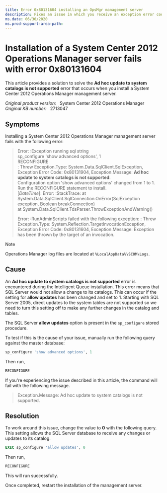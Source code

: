 ```yaml
---
title: Error 0x80131604 installing an OpsMgr management server
description: Fixes an issue in which you receive an exception error code 0x80131604 during the installation of a System Center 2012 Operations Manager server.
ms.date: 06/30/2020
ms.prod-support-area-path: 
---
```

# Installation of a System Center 2012 Operations Manager server fails with error 0x80131604

This article provides a solution to solve the **Ad hoc update to system catalogs is not supported** error that occurs when you install a System Center 2012 Operations Manager management server.

_Original product version:_ &nbsp; System Center 2012 Operations Manager  
_Original KB number:_ &nbsp; 2713047

## Symptoms

Installing a System Center 2012 Operations Manager management server fails with the following error:

> Error: :Exception running sql string  
> sp_configure 'show advanced options', 1  
> RECONFIGURE  
> : Threw Exception.Type: System.Data.SqlClient.SqlException, Exception Error Code: 0x80131904, Exception.Message: **Ad hoc update to system catalogs is not supported**.  
> Configuration option 'show advanced options' changed from 1 to 1. Run the RECONFIGURE statement to install.  
> [*DateTime*]: Error: :StackTrace:   at System.Data.SqlClient.SqlConnection.OnError(SqlException exception, Boolean breakConnection)  
> at System.Data.SqlClient.TdsParser.ThrowExceptionAndWarning()
>
> Error: :RunAdminScripts failed with the following exception: : Threw Exception.Type: System.Reflection.TargetInvocationException, Exception Error Code: 0x80131604, Exception.Message: Exception has been thrown by the target of an invocation.

> [!NOTE]
> Operations Manager log files are located at `%LocalAppData%\SCOM\Logs`.

## Cause

An **Ad hoc update to system catalogs is not supported** error is encountered during the Intelligent Queue installation. This error means that SQL Server would not allow a change to its catalogs. This can occur if the setting for **allow updates** has been changed and set to **1**. Starting with SQL Server 2005, direct updates to the system tables are not supported so we need to turn this setting off to make any further changes in the catalog and tables.

The SQL Server **allow updates** option is present in the `sp_configure` stored procedure.

To test if this is the cause of your issue, manually run the following query against the master database:

```sql
sp_configure 'show advanced options', 1
```

Then run,

```sql
RECONFIGURE
```

If you're experiencing the issue described in this article, the command will fail with the following message.

> Exception.Message: Ad hoc update to system catalogs is not supported.

## Resolution

To work around this issue, change the value to **0** with the following query. This setting allows the SQL Server database to receive any changes or updates to its catalog.

```sql
EXEC sp_configure 'allow updates', 0
```

Then run,

```sql
RECONFIGURE
```

This will run successfully.

Once completed, restart the installation of the management server.
